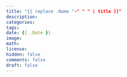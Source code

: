 ```yaml
---
title: "{{ replace .Name "-" " " | title }}"
description: 
categories:
tags:
date: {{ .Date }}
image: 
math: 
license: 
hidden: false
comments: false
draft: false
---
```


